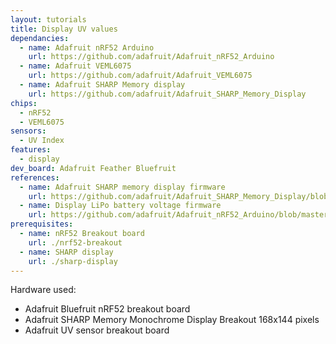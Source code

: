 ```yaml
---
layout: tutorials
title: Display UV values
dependancies:
  - name: Adafruit nRF52 Arduino
    url: https://github.com/adafruit/Adafruit_nRF52_Arduino
  - name: Adafruit VEML6075
    url: https://github.com/adafruit/Adafruit_VEML6075
  - name: Adafruit SHARP Memory display
    url: https://github.com/adafruit/Adafruit_SHARP_Memory_Display
chips:
  - nRF52
  - VEML6075
sensors:
  - UV Index
features:
  - display
dev_board: Adafruit Feather Bluefruit
references:
  - name: Adafruit SHARP memory display firmware
    url: https://github.com/adafruit/Adafruit_SHARP_Memory_Display/blob/master/examples/sharpmemtest/sharpmemtest.ino
  - name: Display LiPo battery voltage firmware
    url: https://github.com/adafruit/Adafruit_nRF52_Arduino/blob/master/libraries/Bluefruit52Lib/examples/Hardware/adc_vbat/adc_vbat.ino
prerequisites:
  - name: nRF52 Breakout board
    url: ./nrf52-breakout
  - name: SHARP display
    url: ./sharp-display
---
```


Hardware used:

- Adafruit Bluefruit nRF52 breakout board
- Adafruit SHARP Memory Monochrome Display Breakout 168x144 pixels
- Adafruit UV sensor breakout board
